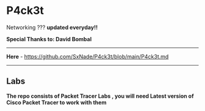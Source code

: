 # P4ck3t

Networking ???   **updated everyday!!**

**Special Thanks to: David Bombal**
___

**Here** - https://github.com/SxNade/P4ck3t/blob/main/P4ck3t.md
___

## Labs

**The repo consists of Packet Tracer Labs , you will need Latest version of Cisco Packet Tracer to work with them**

